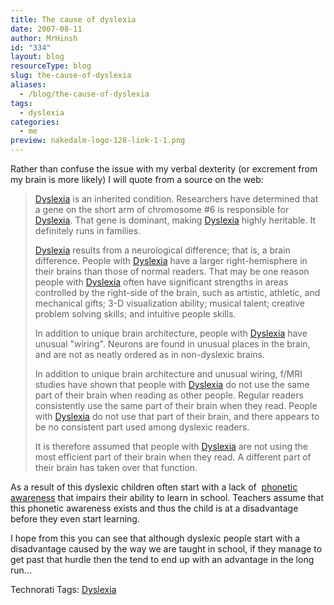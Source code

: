```yaml
---
title: The cause of dyslexia
date: 2007-08-11
author: MrHinsh
id: "334"
layout: blog
resourceType: blog
slug: the-cause-of-dyslexia
aliases:
  - /blog/the-cause-of-dyslexia
tags:
  - dyslexia
categories:
  - me
preview: nakedalm-logo-128-link-1-1.png
---
```


Rather than confuse the issue with my verbal dexterity (or excrement from my brain is more likely) I will quote from a source on the web:

> [Dyslexia](http://www.dyslexia.tv/freethinkersu/dyslexic_dictionary.htm "Multi-dimensional FreeThinking") is an inherited condition. Researchers have determined that a gene on the short arm of chromosome #6 is responsible for [Dyslexia](http://www.dyslexia.tv/freethinkersu/dyslexic_dictionary.htm "Multi-dimensional FreeThinking"). That gene is dominant, making [Dyslexia](http://www.dyslexia.tv/freethinkersu/dyslexic_dictionary.htm "Multi-dimensional FreeThinking") highly heritable. It definitely runs in families.
>
> [Dyslexia](http://www.dyslexia.tv/freethinkersu/dyslexic_dictionary.htm "Multi-dimensional FreeThinking") results from a neurological difference; that is, a brain difference. People with [Dyslexia](http://www.dyslexia.tv/freethinkersu/dyslexic_dictionary.htm "Multi-dimensional FreeThinking") have a larger right-hemisphere in their brains than those of normal readers. That may be one reason people with [Dyslexia](http://www.dyslexia.tv/freethinkersu/dyslexic_dictionary.htm "Multi-dimensional FreeThinking") often have significant strengths in areas controlled by the right-side of the brain, such as artistic, athletic, and mechanical gifts; 3-D visualization ability; musical talent; creative problem solving skills; and intuitive people skills.
>
> In addition to unique brain architecture, people with [Dyslexia](http://www.dyslexia.tv/freethinkersu/dyslexic_dictionary.htm "Multi-dimensional FreeThinking") have unusual "wiring". Neurons are found in unusual places in the brain, and are not as neatly ordered as in non-dyslexic brains.
>
> In addition to unique brain architecture and unusual wiring, f/MRI studies have shown that people with [Dyslexia](http://www.dyslexia.tv/freethinkersu/dyslexic_dictionary.htm "Multi-dimensional FreeThinking") do not use the same part of their brain when reading as other people. Regular readers consistently use the same part of their brain when they read. People with [Dyslexia](http://www.dyslexia.tv/freethinkersu/dyslexic_dictionary.htm "Multi-dimensional FreeThinking") do not use that part of their brain, and there appears to be no consistent part used among dyslexic readers.
>
> It is therefore assumed that people with [Dyslexia](http://www.dyslexia.tv/freethinkersu/dyslexic_dictionary.htm "Multi-dimensional FreeThinking") are not using the most efficient part of their brain when they read. A different part of their brain has taken over that function.

As a result of this dyslexic children often start with a lack of  [phonetic awareness](http://www.dys-add.com/define.html#Phonemic) that impairs their ability to learn in school. Teachers assume that this phonetic awareness exists and thus the child is at a disadvantage before they even start learning.

I hope from this you can see that although dyslexic people start with a disadvantage caused by the way we are taught in school, if they manage to get past that hurdle then the tend to end up with an advantage in the long run...

Technorati Tags: [Dyslexia](http://technorati.com/tags/Dyslexia)
